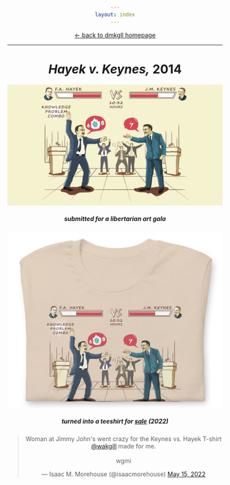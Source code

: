 ```yaml
---
layout: index
---
```


<style>body{max-width:500px;margin:auto;padding:10px;text-align:center;}h1,h5{text-align:center;}img{max-width:100%;}</style>

<p><a href="/">← back to dmkgll homepage</a></p>

---


# *Hayek v. Keynes,* 2014

![Hayek v. Keynes](/assets/hayek-versus-keynes-2014.png)
##### submitted for a libertarian art gala

![Hayek v. Keynes shirt](/assets/hvk-shirt.png)

##### turned into a teeshirt for [sale](/store) (2022)

<blockquote class="twitter-tweet"><p lang="en" dir="ltr">Woman at Jimmy John&#39;s went crazy for the Keynes vs. Hayek T-shirt <a href="https://twitter.com/wakgill?ref_src=twsrc%5Etfw">@wakgill</a> made for me.<br><br>wgmi</p>&mdash; Isaac M. Morehouse (@isaacmorehouse) <a href="https://twitter.com/isaacmorehouse/status/1525938810571444224?ref_src=twsrc%5Etfw">May 15, 2022</a></blockquote> <script async src="https://platform.twitter.com/widgets.js" charset="utf-8"></script>
